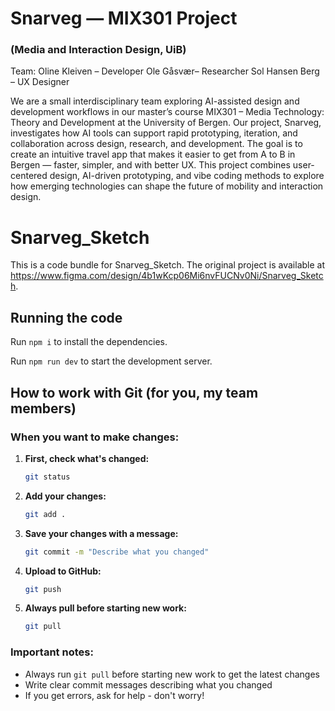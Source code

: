 # Snarveg — MIX301 Project 
### (Media and Interaction Design, UiB)

Team:
Oline Kleiven – Developer
Ole Gåsvær– Researcher
Sol Hansen Berg – UX Designer


We are a small interdisciplinary team exploring AI-assisted design and development workflows in our master’s course MIX301 – Media Technology: Theory and Development at the University of Bergen.
Our project, Snarveg, investigates how AI tools can support rapid prototyping, iteration, and collaboration across design, research, and development. The goal is to create an intuitive travel app that makes it easier to get from A to B in Bergen — faster, simpler, and with better UX.
This project combines user-centered design, AI-driven prototyping, and vibe coding methods to explore how emerging technologies can shape the future of mobility and interaction design.




  # Snarveg_Sketch

  This is a code bundle for Snarveg_Sketch. The original project is available at https://www.figma.com/design/4b1wKcp06Mi6nvFUCNv0Ni/Snarveg_Sketch.

  ## Running the code

  Run `npm i` to install the dependencies.

  Run `npm run dev` to start the development server.
  




## How to work with Git (for you, my team members)

### When you want to make changes:

1. **First, check what's changed:**
   ```bash
   git status
   ```

2. **Add your changes:**
   ```bash
   git add .
   ```

3. **Save your changes with a message:**
   ```bash
   git commit -m "Describe what you changed"
   ```

4. **Upload to GitHub:**
   ```bash
   git push
   ```

5. **Always pull before starting new work:**
   ```bash
   git pull
   ```

### Important notes:
- Always run `git pull` before starting new work to get the latest changes
- Write clear commit messages describing what you changed
- If you get errors, ask for help - don't worry!




